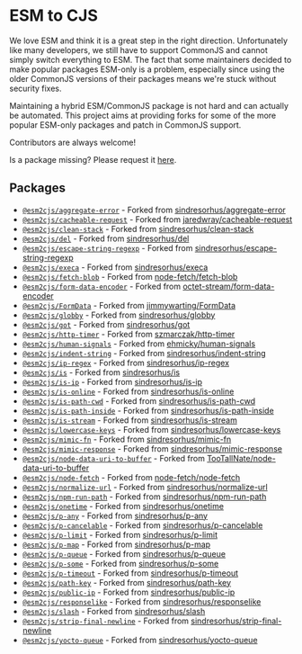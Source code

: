 # ESM to CJS

We love ESM and think it is a great step in the right direction. Unfortunately like many developers, we still have to support CommonJS and cannot simply switch everything to ESM.
The fact that some maintainers decided to make popular packages ESM-only is a problem, especially since using the older CommonJS versions of their packages means we're stuck without security fixes.

Maintaining a hybrid ESM/CommonJS package is not hard and can actually be automated. This project aims at providing forks for some of the more popular ESM-only packages and patch in CommonJS support.

Contributors are always welcome!

Is a package missing? Please request it [here](https://github.com/esm2cjs/.github/issues/2).

## Packages
<!-- BEGIN PACKAGES -->
* [`@esm2cjs/aggregate-error`](https://github.com/esm2cjs/aggregate-error) - Forked from [sindresorhus/aggregate-error](https://github.com/sindresorhus/aggregate-error)
* [`@esm2cjs/cacheable-request`](https://github.com/esm2cjs/cacheable-request) - Forked from [jaredwray/cacheable-request](https://github.com/jaredwray/cacheable-request)
* [`@esm2cjs/clean-stack`](https://github.com/esm2cjs/clean-stack) - Forked from [sindresorhus/clean-stack](https://github.com/sindresorhus/clean-stack)
* [`@esm2cjs/del`](https://github.com/esm2cjs/del) - Forked from [sindresorhus/del](https://github.com/sindresorhus/del)
* [`@esm2cjs/escape-string-regexp`](https://github.com/esm2cjs/escape-string-regexp) - Forked from [sindresorhus/escape-string-regexp](https://github.com/sindresorhus/escape-string-regexp)
* [`@esm2cjs/execa`](https://github.com/esm2cjs/execa) - Forked from [sindresorhus/execa](https://github.com/sindresorhus/execa)
* [`@esm2cjs/fetch-blob`](https://github.com/esm2cjs/fetch-blob) - Forked from [node-fetch/fetch-blob](https://github.com/node-fetch/fetch-blob)
* [`@esm2cjs/form-data-encoder`](https://github.com/esm2cjs/form-data-encoder) - Forked from [octet-stream/form-data-encoder](https://github.com/octet-stream/form-data-encoder)
* [`@esm2cjs/FormData`](https://github.com/esm2cjs/FormData) - Forked from [jimmywarting/FormData](https://github.com/jimmywarting/FormData)
* [`@esm2cjs/globby`](https://github.com/esm2cjs/globby) - Forked from [sindresorhus/globby](https://github.com/sindresorhus/globby)
* [`@esm2cjs/got`](https://github.com/esm2cjs/got) - Forked from [sindresorhus/got](https://github.com/sindresorhus/got)
* [`@esm2cjs/http-timer`](https://github.com/esm2cjs/http-timer) - Forked from [szmarczak/http-timer](https://github.com/szmarczak/http-timer)
* [`@esm2cjs/human-signals`](https://github.com/esm2cjs/human-signals) - Forked from [ehmicky/human-signals](https://github.com/ehmicky/human-signals)
* [`@esm2cjs/indent-string`](https://github.com/esm2cjs/indent-string) - Forked from [sindresorhus/indent-string](https://github.com/sindresorhus/indent-string)
* [`@esm2cjs/ip-regex`](https://github.com/esm2cjs/ip-regex) - Forked from [sindresorhus/ip-regex](https://github.com/sindresorhus/ip-regex)
* [`@esm2cjs/is`](https://github.com/esm2cjs/is) - Forked from [sindresorhus/is](https://github.com/sindresorhus/is)
* [`@esm2cjs/is-ip`](https://github.com/esm2cjs/is-ip) - Forked from [sindresorhus/is-ip](https://github.com/sindresorhus/is-ip)
* [`@esm2cjs/is-online`](https://github.com/esm2cjs/is-online) - Forked from [sindresorhus/is-online](https://github.com/sindresorhus/is-online)
* [`@esm2cjs/is-path-cwd`](https://github.com/esm2cjs/is-path-cwd) - Forked from [sindresorhus/is-path-cwd](https://github.com/sindresorhus/is-path-cwd)
* [`@esm2cjs/is-path-inside`](https://github.com/esm2cjs/is-path-inside) - Forked from [sindresorhus/is-path-inside](https://github.com/sindresorhus/is-path-inside)
* [`@esm2cjs/is-stream`](https://github.com/esm2cjs/is-stream) - Forked from [sindresorhus/is-stream](https://github.com/sindresorhus/is-stream)
* [`@esm2cjs/lowercase-keys`](https://github.com/esm2cjs/lowercase-keys) - Forked from [sindresorhus/lowercase-keys](https://github.com/sindresorhus/lowercase-keys)
* [`@esm2cjs/mimic-fn`](https://github.com/esm2cjs/mimic-fn) - Forked from [sindresorhus/mimic-fn](https://github.com/sindresorhus/mimic-fn)
* [`@esm2cjs/mimic-response`](https://github.com/esm2cjs/mimic-response) - Forked from [sindresorhus/mimic-response](https://github.com/sindresorhus/mimic-response)
* [`@esm2cjs/node-data-uri-to-buffer`](https://github.com/esm2cjs/node-data-uri-to-buffer) - Forked from [TooTallNate/node-data-uri-to-buffer](https://github.com/TooTallNate/node-data-uri-to-buffer)
* [`@esm2cjs/node-fetch`](https://github.com/esm2cjs/node-fetch) - Forked from [node-fetch/node-fetch](https://github.com/node-fetch/node-fetch)
* [`@esm2cjs/normalize-url`](https://github.com/esm2cjs/normalize-url) - Forked from [sindresorhus/normalize-url](https://github.com/sindresorhus/normalize-url)
* [`@esm2cjs/npm-run-path`](https://github.com/esm2cjs/npm-run-path) - Forked from [sindresorhus/npm-run-path](https://github.com/sindresorhus/npm-run-path)
* [`@esm2cjs/onetime`](https://github.com/esm2cjs/onetime) - Forked from [sindresorhus/onetime](https://github.com/sindresorhus/onetime)
* [`@esm2cjs/p-any`](https://github.com/esm2cjs/p-any) - Forked from [sindresorhus/p-any](https://github.com/sindresorhus/p-any)
* [`@esm2cjs/p-cancelable`](https://github.com/esm2cjs/p-cancelable) - Forked from [sindresorhus/p-cancelable](https://github.com/sindresorhus/p-cancelable)
* [`@esm2cjs/p-limit`](https://github.com/esm2cjs/p-limit) - Forked from [sindresorhus/p-limit](https://github.com/sindresorhus/p-limit)
* [`@esm2cjs/p-map`](https://github.com/esm2cjs/p-map) - Forked from [sindresorhus/p-map](https://github.com/sindresorhus/p-map)
* [`@esm2cjs/p-queue`](https://github.com/esm2cjs/p-queue) - Forked from [sindresorhus/p-queue](https://github.com/sindresorhus/p-queue)
* [`@esm2cjs/p-some`](https://github.com/esm2cjs/p-some) - Forked from [sindresorhus/p-some](https://github.com/sindresorhus/p-some)
* [`@esm2cjs/p-timeout`](https://github.com/esm2cjs/p-timeout) - Forked from [sindresorhus/p-timeout](https://github.com/sindresorhus/p-timeout)
* [`@esm2cjs/path-key`](https://github.com/esm2cjs/path-key) - Forked from [sindresorhus/path-key](https://github.com/sindresorhus/path-key)
* [`@esm2cjs/public-ip`](https://github.com/esm2cjs/public-ip) - Forked from [sindresorhus/public-ip](https://github.com/sindresorhus/public-ip)
* [`@esm2cjs/responselike`](https://github.com/esm2cjs/responselike) - Forked from [sindresorhus/responselike](https://github.com/sindresorhus/responselike)
* [`@esm2cjs/slash`](https://github.com/esm2cjs/slash) - Forked from [sindresorhus/slash](https://github.com/sindresorhus/slash)
* [`@esm2cjs/strip-final-newline`](https://github.com/esm2cjs/strip-final-newline) - Forked from [sindresorhus/strip-final-newline](https://github.com/sindresorhus/strip-final-newline)
* [`@esm2cjs/yocto-queue`](https://github.com/esm2cjs/yocto-queue) - Forked from [sindresorhus/yocto-queue](https://github.com/sindresorhus/yocto-queue)
<!-- END PACKAGES -->
